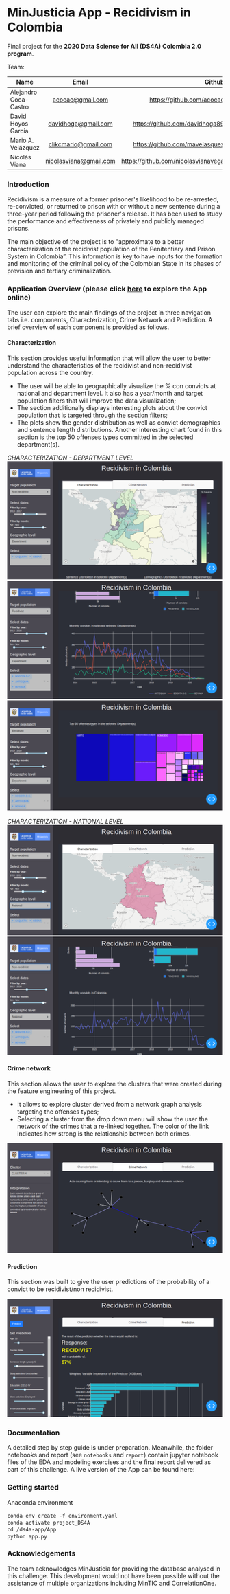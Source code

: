 # MinJusticia App - Recidivism in Colombia

Final project for the **2020 Data Science for All (DS4A) Colombia 2.0 program**.  

Team:  

| Name            |            Email           |                             Github | 
|-----------------|:--------------------------:|-----------------------------------:|
| Alejandro Coca-Castro    | acocac@gmail.com |     https://github.com/acocac |
| David Hoyos García | davidhoga@gmail.com |         https://github.com/davidhoga89 |
| Mario A. Velázquez |  clikcmario@gmail.com  | https://github.com/mavelasquez | 
| Nicolás Viana |  nicolasviana@gmail.com  | https://github.com/nicolasvianavega | 

### Introduction
Recidivism is a measure of a former prisoner's likelihood to be re-arrested, re-convicted, or returned to prison with or without a new sentence during a three-year period following the prisoner's release. It has been used to study the performance and effectiveness of privately and publicly managed prisons.

The main objective of the project is to "approximate to a better characterization of the recidivist population of the Penitentiary and Prison System in Colombia”. 
This information is key to have inputs for the formation and monitoring of the criminal policy of the Colombian State in its phases of prevision and tertiary criminalization. 

### Application Overview (please click [here](http://ec2-3-21-168-224.us-east-2.compute.amazonaws.com:8080/) to explore the App online)
The user can explore the main findings of the project in three navigation tabs i.e. components, Characterization, Crime Network and Prediction. A brief overview of each component is provided as follows.

#### Characterization
This section provides useful information that will allow the user to better understand the characteristics of the recidivist and non-recidivist population across the country.
* The user will be able to geographically visualize the \% con convicts at national and department level. It also has a year/month and target population filters that will improve the data visualization;
* The section additionally displays interesting plots about the convict population that is targeted through the section filters;
* The plots show the gender distribution as well as convict demographics and sentence length distributions. Another interesting chart found in this section is the top 50 offenses types committed in the selected department(s).

*CHARACTERIZATION - DEPARTMENT LEVEL*  
![char_depto-map](img/dash_characterization_depto-map.png)
![char_depto-map](img/dash_characterization_depto-time.png)
![char_depto-map](img/dash_characterization_depto-block.png)

*CHARACTERIZATION - NATIONAL LEVEL*  
![char_national-map](img/dash_characterization_national-map.png)
![char_national-line](img/dash_characterization_national-time.png)

#### Crime network  
This section allows the user to explore the clusters that were created during the feature engineering of this project.
* It allows to explore cluster derived from a network graph analysis targeting the offenses types; 
* Selecting a cluster from the drop down menu will show the user the network of the crimes that a re-linked together. The color of the link indicates how strong is the relationship between both crimes.

![crimes](img/dash_network.png)

#### Prediction  
This section was built to give the user predictions of the probability of a convict to be recidivist/non recidivist.

![prediction](img/dash_prediction.png)

### Documentation
A detailed step by step guide is under preparation. Meanwhile, the folder notebooks and report (see `notebooks` and `report`) contain jupyter notebook files of the EDA and modeling exercises and the final report delivered as part of this challenge.
A live version of the App can be found here:

### Getting started
Anaconda environment
```
conda env create -f environment.yaml
conda activate project_DS4A
cd /ds4a-app/App
python app.py
```

### Acknowledgements
The team acknowledges MinJusticia for providing the database analysed in this challenge. This development would not have been possible without the assistance of multiple organizations including MinTIC and CorrelationOne.
